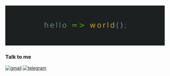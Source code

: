 ![Hello!](img/header.png)

### Talk to me
[![gmail](https://img.shields.io/badge/id.sofiangrh@gmail.com-555555?style=flat&logo=Gmail&logoColor=white)](mailto:id.sofiangrh@gmail.com)
[![telegram](https://img.shields.io/badge/@sofiangrh-555555?style=flat&logo=Telegram&logoColor=white)](https://t.me/sofiangrh)
